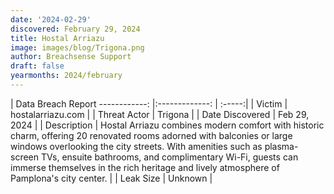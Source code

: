```yaml
---
date: '2024-02-29'
discovered: February 29, 2024
title: Hostal Arriazu
image: images/blog/Trigona.png
author: Breachsense Support
draft: false
yearmonths: 2024/february
---
```



| Data Breach Report
------------:     |:-------------:    | :-----:|
| Victim      | hostalarriazu.com      | 
| Threat Actor      | Trigona      | 
| Date Discovered      | Feb 29, 2024      | 
| Description      | Hostal Arriazu combines modern comfort with historic charm, offering 20 renovated rooms adorned with balconies or large windows overlooking the city streets. With amenities such as plasma-screen TVs, ensuite bathrooms, and complimentary Wi-Fi, guests can immerse themselves in the rich heritage and lively atmosphere of Pamplona's city center.      | 
| Leak Size      | Unknown      | 

